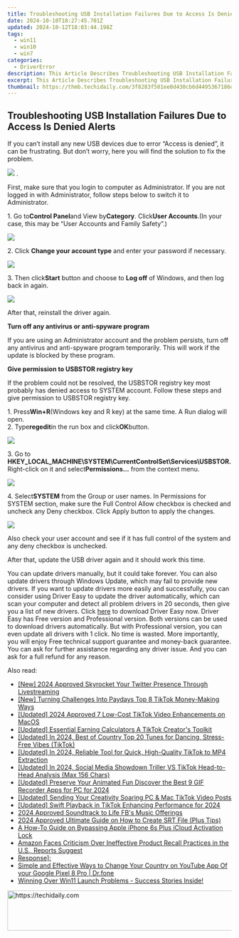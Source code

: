```yaml
---
title: Troubleshooting USB Installation Failures Due to Access Is Denied Alerts
date: 2024-10-10T18:27:45.701Z
updated: 2024-10-12T18:03:44.198Z
tags:
  - win11
  - win10
  - win7
categories:
  - DriverError
description: This Article Describes Troubleshooting USB Installation Failures Due to Access Is Denied Alerts
excerpt: This Article Describes Troubleshooting USB Installation Failures Due to Access Is Denied Alerts
thumbnail: https://thmb.techidaily.com/3f8283f501ee0d430cb6d4495367186d5cee7442e26fa273382b19ae26cbaade.png
---
```


## Troubleshooting USB Installation Failures Due to Access Is Denied Alerts

If you can’t install any new USB devices due to error “Access is denied”, it can be frustrating. But don’t worry, here you will find the solution to fix the problem.  
  
![](https://images.drivereasy.com/wp-content/uploads/2016/08/img_57c6862c6dbe8.png) .

First, make sure that you login to computer as Administrator. If you are not logged in with Administrator, follow steps below to switch it to Administrator.  
  
1\. Go to**Control Panel**and View by**Category**. Click**User Accounts**.(In your case, this may be “User Accounts and Family Safety”.)  
  
![](https://images.drivereasy.com/wp-content/uploads/2016/08/img_57c68c5d7bf6a.jpg)
  
2\. Click **Change your account type** and enter your password if necessary.
  
![](https://images.drivereasy.com/wp-content/uploads/2016/07/img_5791ba4e50787.png)
  
 3\. Then click**Start** button and choose to **Log off**  of Windows, and then log back in again.
  
![](https://images.drivereasy.com/wp-content/uploads/2016/07/img_5791bab2104ee.png)

After that, reinstall the driver again.  
  
 **Turn off any antivirus or anti-spyware program**
  
If you are using an Administrator account and the problem persists, turn off any antivirus and anti-spyware program temporarily. This will work if the update is blocked by these program.
  
**Give permission to USBSTOR registry key**
  
If the problem could not be resolved, the USBSTOR registry key most probably has denied access to SYSTEM account. Follow these steps and give permission to USBSTOR registry key.
  
1\. Press**Win+R**(Windows key and R key) at the same time. A Run dialog will open.  
2\. Type**regedit**in the run box and click**OK**button.
  
![](https://images.drivereasy.com/wp-content/uploads/2016/08/img_57c6905ba04f8.png)
  
 3\. Go to **HKEY\_LOCAL\_MACHINE\\SYSTEM\\CurrentControlSet\\Services\\USBSTOR.** Right-click on it and select**Permissions…** from the context menu.

![](https://images.drivereasy.com/wp-content/uploads/2016/08/img_57c692c5d030c.jpg)
  
 4\. Select**SYSTEM** from the Group or user names. In Permissions for SYSTEM section, make sure the Full Control Allow checkbox is checked and uncheck any Deny checkbox. Click Apply button to apply the changes.  
  
![](https://images.drivereasy.com/wp-content/uploads/2016/08/img_57c6933c3f709.png)

 Also check your user account and see if it has full control of the system and any deny checkbox is unchecked.

 After that, update the USB driver again and it should work this time.

 You can update drivers manually, but it could take forever. You can also update drivers through Windows Update, which may fail to provide new drivers. If you want to update drivers more easily and successfully, you can consider using Driver Easy to update the driver automatically, which can scan your computer and detect all problem drivers in 20 seconds, then give you a list of new drivers. Click [here](https://tools.techidaily.com/drivereasy/download/) to download Driver Easy now.
 Driver Easy has Free version and Professional version. Both versions can be used to download drivers automatically. But with Professional version, you can even update all drivers with 1 click. No time is wasted. More importantly, you will enjoy Free technical support guarantee and money-back guarantee. You can ask for further assistance regarding any driver issue. And you can ask for a full refund for any reason.

<ins class="adsbygoogle"
     style="display:block"
     data-ad-format="autorelaxed"
     data-ad-client="ca-pub-7571918770474297"
     data-ad-slot="1223367746"></ins>

<ins class="adsbygoogle"
     style="display:block"
     data-ad-client="ca-pub-7571918770474297"
     data-ad-slot="8358498916"
     data-ad-format="auto"
     data-full-width-responsive="true"></ins>

<span class="atpl-alsoreadstyle">Also read:</span>
<div><ul>
<li><a href="https://twitter-videos.techidaily.com/new-2024-approved-skyrocket-your-twitter-presence-through-livestreaming/"><u>[New] 2024 Approved Skyrocket Your Twitter Presence Through Livestreaming</u></a></li>
<li><a href="https://tiktok-videos.techidaily.com/new-turning-challenges-into-paydays-top-8-tiktok-money-making-ways/"><u>[New] Turning Challenges Into Paydays Top 8 TikTok Money-Making Ways</u></a></li>
<li><a href="https://tiktok-videos.techidaily.com/updated-2024-approved-7-low-cost-tiktok-video-enhancements-on-macos/"><u>[Updated] 2024 Approved 7 Low-Cost TikTok Video Enhancements on MacOS</u></a></li>
<li><a href="https://tiktok-videos.techidaily.com/updated-essential-earning-calculators-a-tiktok-creators-toolkit/"><u>[Updated] Essential Earning Calculators A TikTok Creator's Toolkit</u></a></li>
<li><a href="https://tiktok-videos.techidaily.com/updated-in-2024-best-of-country-top-20-tunes-for-dancing-stress-free-vibes-tiktok/"><u>[Updated] In 2024, Best of Country Top 20 Tunes for Dancing, Stress-Free Vibes (TikTok)</u></a></li>
<li><a href="https://tiktok-videos.techidaily.com/updated-in-2024-reliable-tool-for-quick-high-quality-tiktok-to-mp4-extraction/"><u>[Updated] In 2024, Reliable Tool for Quick, High-Quality TikTok to MP4 Extraction</u></a></li>
<li><a href="https://tiktok-videos.techidaily.com/updated-in-2024-social-media-showdown-triller-vs-tiktok-head-to-head-analysis-max-156-chars/"><u>[Updated] In 2024, Social Media Showdown Triller VS TikTok Head-to-Head Analysis (Max 156 Chars)</u></a></li>
<li><a href="https://screen-recording.techidaily.com/updated-preserve-your-animated-fun-discover-the-best-9-gif-recorder-apps-for-pc-for-2024/"><u>[Updated] Preserve Your Animated Fun Discover the Best 9 GIF Recorder Apps for PC for 2024</u></a></li>
<li><a href="https://tiktok-videos.techidaily.com/updated-sending-your-creativity-soaring-pc-and-mac-tiktok-video-posts/"><u>[Updated] Sending Your Creativity Soaring PC & Mac TikTok Video Posts</u></a></li>
<li><a href="https://tiktok-videos.techidaily.com/updated-swift-playback-in-tiktok-enhancing-performance-for-2024/"><u>[Updated] Swift Playback in TikTok Enhancing Performance for 2024</u></a></li>
<li><a href="https://facebook-videos.techidaily.com/2024-approved-soundtrack-to-life-fbs-music-offerings/"><u>2024 Approved Soundtrack to Life FB's Music Offerings</u></a></li>
<li><a href="https://extra-information.techidaily.com/2024-approved-ultimate-guide-on-how-to-create-srt-file-plus-tips/"><u>2024 Approved Ultimate Guide on How to Create SRT File (Plus Tips)</u></a></li>
<li><a href="https://activate-lock.techidaily.com/a-how-to-guide-on-bypassing-apple-iphone-6s-plus-icloud-activation-lock-by-drfone-ios/"><u>A How-To Guide on Bypassing Apple iPhone 6s Plus iCloud Activation Lock</u></a></li>
<li><a href="https://some-knowledge.techidaily.com/amazon-faces-criticism-over-ineffective-product-recall-practices-in-the-us-reports-suggest/"><u>Amazon Faces Criticism Over Ineffective Product Recall Practices in the U.S., Reports Suggest</u></a></li>
<li><a href="https://video-ai-editor.techidaily.com/response/"><u>Response]:</u></a></li>
<li><a href="https://fix-guide.techidaily.com/simple-and-effective-ways-to-change-your-country-on-youtube-app-of-your-google-pixel-8-pro-drfone-by-drfone-virtual-android/"><u>Simple and Effective Ways to Change Your Country on YouTube App Of your Google Pixel 8 Pro | Dr.fone</u></a></li>
<li><a href="https://win-exceptional.techidaily.com/winning-over-win11-launch-problems-success-stories-inside/"><u>Winning Over Win11 Launch Problems - Success Stories Inside!</u></a></li>
</ul></div>

<!-- affiliate ads begin -->
<a href="https://appsumo.8odi.net/c/5597632/2144289/7443" target="_top" id="2144289">
  <img src="//a.impactradius-go.com/display-ad/7443-2144289" border="0" alt="https://techidaily.com" width="728" height="90"/>
</a>
<img height="0" width="0" src="https://appsumo.8odi.net/i/5597632/2144289/7443" style="position:absolute;visibility:hidden;" border="0" />
<!-- affiliate ads end -->

